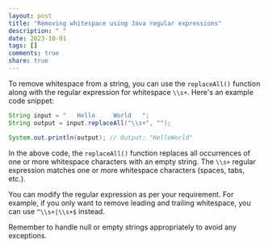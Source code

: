 ```yaml
---
layout: post
title: "Removing whitespace using Java regular expressions"
description: " "
date: 2023-10-01
tags: []
comments: true
share: true
---
```


To remove whitespace from a string, you can use the `replaceAll()` function along with the regular expression for whitespace `\\s+`. Here's an example code snippet:

```java
String input = "   Hello     World   ";
String output = input.replaceAll("\\s+", "");

System.out.println(output); // Output: "HelloWorld"
```

In the above code, the `replaceAll()` function replaces all occurrences of one or more whitespace characters with an empty string. The `\\s+` regular expression matches one or more whitespace characters (spaces, tabs, etc.).

You can modify the regular expression as per your requirement. For example, if you only want to remove leading and trailing whitespace, you can use `^\\s+|\\s+$` instead.

Remember to handle null or empty strings appropriately to avoid any exceptions.